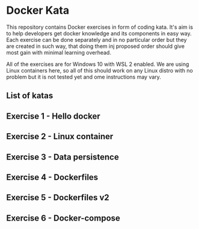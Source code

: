 # Docker Kata

This repository contains Docker exercises in form of coding kata. It's aim is to help developers get docker knowledge and its components in easy way. Each exercise can be done separately and in no particular order but they are created in such way, that doing them inj proposed order should give most gain with minimal learning overhead.

All of the exercises are for Windows 10 with WSL 2 enabled. We are using Linux containers here, so all of this should work on any Linux distro with no problem but it is not tested yet and ome instructions may vary.

## List of katas
## Exercise 1 - Hello docker
## Exercise 2 - Linux container
## Exercise 3 - Data persistence
## Exercise 4 - Dockerfiles
## Exercise 5 - Dockerfiles v2
## Exercise 6 - Docker-compose
